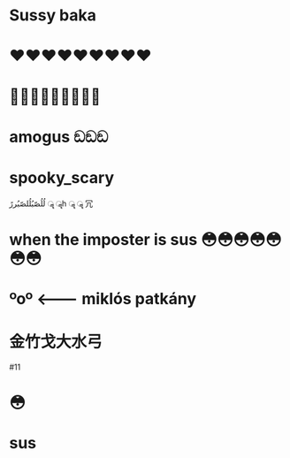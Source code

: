# Sussy baka
# ❤️️❤️️❤️️❤️️❤️️❤️️❤️️❤️️❤️️
# 👨‍👨‍👦👨‍👨‍👦👨‍👨‍👦
# amogus ඞඞඞ
# spooky_scary
لُلُصّبُلُلصّبُررً ॣ ॣh ॣ ॣ 冗
# when the imposter is sus 😳😳😳😳😳😳😳
# ºoº <--- miklós patkány
# 金竹戈大水弓
#11
# 😳
# sus

